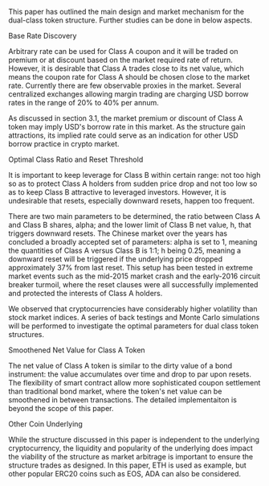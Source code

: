 This paper has outlined the main design and market mechanism for the dual-class token structure. Further studies can be done in below aspects.

Base Rate Discovery

Arbitrary rate can be used for Class A coupon and it will be traded on premium or at discount based on the market required rate of return. However, it is desirable that Class A trades close to its net value, which means the coupon rate for Class A should be chosen close to the market rate. Currently there are few observable proxies in the market. Several centralized exchanges allowing margin trading are charging USD borrow rates in the range of 20% to 40% per annum.

As discussed in section 3.1, the market premium or discount of Class A token may imply USD's borrow rate in this market. As the structure gain attractions, its implied rate could serve as an indication for other USD borrow practice in crypto market.

Optimal Class Ratio and Reset Threshold

It is important to keep leverage for Class B within certain range: not too high so as to protect Class A holders from sudden price drop and not too low so as to keep Class B attractive to leveraged investors. However, it is undesirable that resets, especially downward resets, happen too frequent.

There are two main parameters to be determined, the ratio between Class A and Class B shares, alpha; and the lower limit of Class B net value, h, that triggers downward resets. The Chinese market over the years has concluded a broadly accepted set of parameters: alpha is set to 1, meaning the quantities of Class A versus Class B is 1:1; h being 0.25, meaning a downward reset will be triggered if the underlying price dropped approximately 37% from last reset. This setup has been tested in extreme market events such as the mid-2015 market crash and the early-2016 circuit breaker turmoil, where the reset clauses were all successfully implemented and protected the interests of Class A holders.

We observed that cryptocurrencies have considerably higher volatility than stock market indices. A series of back testings and Monte Carlo simulations will be performed to investigate the optimal parameters for dual class token structures.

Smoothened Net Value for Class A Token

The net value of Class A token is similar to the dirty value of a bond instrument: the value accumulates over time and drop to par upon resets. The flexibility of smart contract allow more sophisticated coupon settlement than traditional bond market, where the token's net value can be smoothened in between transactions. The detailed implementaiton is beyond the scope of this paper.

Other Coin Underlying

While the structure discussed in this paper is independent to the underlying cryptocurrency, the liquidity and popularity of the underlying does impact the viability of the structure as market arbitrage is important to ensure the structure trades as designed. In this paper, ETH is used as example, but other popular ERC20 coins such as EOS, ADA can also be considered.